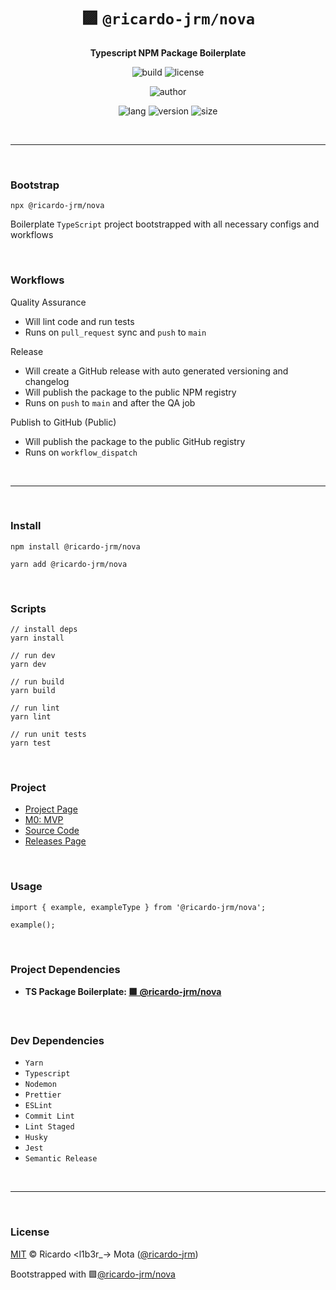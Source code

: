 <div align="center">

# 🟪 `@ricardo-jrm/nova`

<b>Typescript NPM Package Boilerplate</b>

![build](https://img.shields.io/github/workflow/status/ricardo-jrm/nova/Continuous%20Integration?style=for-the-badge)
![license](https://img.shields.io/github/license/ricardo-jrm/nova?style=for-the-badge)

![author](<https://img.shields.io/badge/Author-Ricardo%20%3Cl1b3r__--%3E%20Mota%20(%40ricardo--jrm)-orange?style=for-the-badge>)

![lang](https://img.shields.io/github/languages/top/ricardo-jrm/nova?style=for-the-badge)
![version](https://img.shields.io/npm/v/@ricardo-jrm/nova?style=for-the-badge)
![size](https://img.shields.io/bundlephobia/min/@ricardo-jrm/nova?style=for-the-badge)

</div>

<br />

---

<br />

### <b>Bootstrap</b>

```tsx
npx @ricardo-jrm/nova
```

Boilerplate `TypeScript` project bootstrapped with all necessary configs and workflows

<br />

### <b>Workflows</b>

Quality Assurance

- Will lint code and run tests
- Runs on `pull_request` sync and `push` to `main`

Release

- Will create a GitHub release with auto generated versioning and changelog
- Will publish the package to the public NPM registry
- Runs on `push` to `main` and after the QA job

Publish to GitHub (Public)

- Will publish the package to the public GitHub registry
- Runs on `workflow_dispatch`

<br />

---

<br />

### <b>Install</b>

```tsx
npm install @ricardo-jrm/nova

yarn add @ricardo-jrm/nova
```

<br />

### <b>Scripts</b>

```tsx
// install deps
yarn install

// run dev
yarn dev

// run build
yarn build

// run lint
yarn lint

// run unit tests
yarn test
```

<br />

### <b>Project</b>

- [Project Page](https://l1b3r.notion.site/nova-564cb6e6b3c54345934a5cb1a59ebb0f)
- [M0: MVP](https://l1b3r.notion.site/M0-MVP-75d9cb5bafba4e488af19475467f4e0b)
- [Source Code](https://github.com/ricardo-jrm/nova)
- [Releases Page](https://github.com/ricardo-jrm/nova/releases)

<br />

### <b>Usage</b>

```tsx
import { example, exampleType } from '@ricardo-jrm/nova';

example();
```

<br />

### <b>Project Dependencies</b>

- <b>TS Package Boilerplate: [🟪 @ricardo-jrm/nova](https://github.com/ricardo-jrm/nova)</b>

<br />

### <b>Dev Dependencies</b>

- `Yarn`
- `Typescript`
- `Nodemon`
- `Prettier`
- `ESLint`
- `Commit Lint`
- `Lint Staged`
- `Husky`
- `Jest`
- `Semantic Release`

<br />

---

<br />

### <b>License</b>

[MIT](https://github.com/ricardo-jrm/nova/blob/main/LICENSE) © Ricardo <l1b3r\_-> Mota ([@ricardo-jrm](https://github.com/ricardo-jrm))

Bootstrapped with 🟪[@ricardo-jrm/nova](https://github.com/ricardo-jrm/nova)

<br />
